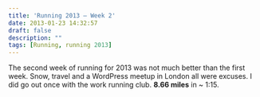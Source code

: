 ```yaml
---
title: 'Running 2013 – Week 2'
date: 2013-01-23 14:32:57
draft: false
description: ""
tags: [Running, running 2013]
---
```


The second week of running for 2013 was not much better than the first week. Snow, travel and a WordPress meetup in London all were excuses. I did go out once with the work running club. **8.66 miles** in ~ 1:15.